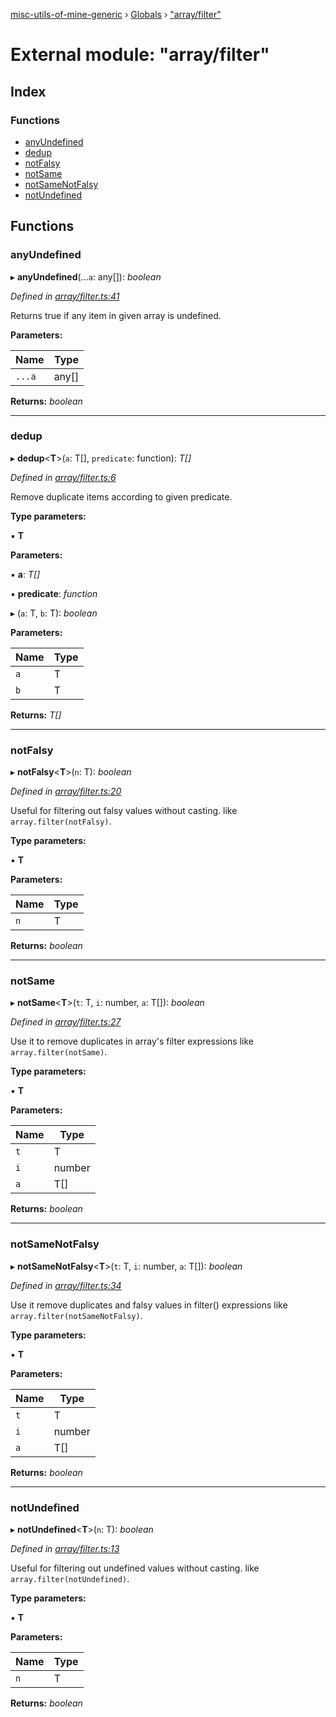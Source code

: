 [misc-utils-of-mine-generic](../README.md) › [Globals](../globals.md) › ["array/filter"](_array_filter_.md)

# External module: "array/filter"

## Index

### Functions

* [anyUndefined](_array_filter_.md#anyundefined)
* [dedup](_array_filter_.md#dedup)
* [notFalsy](_array_filter_.md#notfalsy)
* [notSame](_array_filter_.md#notsame)
* [notSameNotFalsy](_array_filter_.md#notsamenotfalsy)
* [notUndefined](_array_filter_.md#notundefined)

## Functions

###  anyUndefined

▸ **anyUndefined**(...`a`: any[]): *boolean*

*Defined in [array/filter.ts:41](https://github.com/cancerberoSgx/misc-utils-of-mine/blob/c59015f/misc-utils-of-mine-generic/src/array/filter.ts#L41)*

Returns true if any item in given array is undefined.

**Parameters:**

Name | Type |
------ | ------ |
`...a` | any[] |

**Returns:** *boolean*

___

###  dedup

▸ **dedup**<**T**>(`a`: T[], `predicate`: function): *T[]*

*Defined in [array/filter.ts:6](https://github.com/cancerberoSgx/misc-utils-of-mine/blob/c59015f/misc-utils-of-mine-generic/src/array/filter.ts#L6)*

Remove duplicate items according to given predicate.

**Type parameters:**

▪ **T**

**Parameters:**

▪ **a**: *T[]*

▪ **predicate**: *function*

▸ (`a`: T, `b`: T): *boolean*

**Parameters:**

Name | Type |
------ | ------ |
`a` | T |
`b` | T |

**Returns:** *T[]*

___

###  notFalsy

▸ **notFalsy**<**T**>(`n`: T): *boolean*

*Defined in [array/filter.ts:20](https://github.com/cancerberoSgx/misc-utils-of-mine/blob/c59015f/misc-utils-of-mine-generic/src/array/filter.ts#L20)*

Useful for filtering out falsy values without casting. like `array.filter(notFalsy)`.

**Type parameters:**

▪ **T**

**Parameters:**

Name | Type |
------ | ------ |
`n` | T |

**Returns:** *boolean*

___

###  notSame

▸ **notSame**<**T**>(`t`: T, `i`: number, `a`: T[]): *boolean*

*Defined in [array/filter.ts:27](https://github.com/cancerberoSgx/misc-utils-of-mine/blob/c59015f/misc-utils-of-mine-generic/src/array/filter.ts#L27)*

Use it to remove duplicates in array's filter expressions like `array.filter(notSame)`.

**Type parameters:**

▪ **T**

**Parameters:**

Name | Type |
------ | ------ |
`t` | T |
`i` | number |
`a` | T[] |

**Returns:** *boolean*

___

###  notSameNotFalsy

▸ **notSameNotFalsy**<**T**>(`t`: T, `i`: number, `a`: T[]): *boolean*

*Defined in [array/filter.ts:34](https://github.com/cancerberoSgx/misc-utils-of-mine/blob/c59015f/misc-utils-of-mine-generic/src/array/filter.ts#L34)*

Use it remove duplicates and falsy values in filter() expressions like `array.filter(notSameNotFalsy)`.

**Type parameters:**

▪ **T**

**Parameters:**

Name | Type |
------ | ------ |
`t` | T |
`i` | number |
`a` | T[] |

**Returns:** *boolean*

___

###  notUndefined

▸ **notUndefined**<**T**>(`n`: T): *boolean*

*Defined in [array/filter.ts:13](https://github.com/cancerberoSgx/misc-utils-of-mine/blob/c59015f/misc-utils-of-mine-generic/src/array/filter.ts#L13)*

Useful for filtering out undefined values without casting. like `array.filter(notUndefined)`.

**Type parameters:**

▪ **T**

**Parameters:**

Name | Type |
------ | ------ |
`n` | T |

**Returns:** *boolean*
